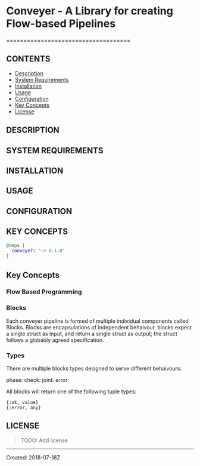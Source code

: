 # Conveyer - A Library for creating Flow-based Pipelines
====================================

## CONTENTS
- [Description](#description)
- [System Requirements](#system-requirements)
- [Installation](#installation)
- [Usage](#usage)
- [Configuration](#configuration)
- [Key Concepts](#key-concepts)
- [License](#License)

## DESCRIPTION

## SYSTEM REQUIREMENTS

## INSTALLATION

## USAGE

## CONFIGURATION

## KEY CONCEPTS

```elixir
@deps [
  conveyer: "~> 0.1.0"
]
```
## Key Concepts 

### Flow Based Programming 

### Blocks

Each conveyer pipeline is formed of multiple individual components called Blocks. Blocks are encapsulations of independent behaivour, blocks expect a single struct as input, and return a single struct as output; the struct follows a globably agreed specification. 


### Types

There are multiple blocks types designed to serve different behaivours:


phase:
check: 
joint:
error:


All blocks will return one of the following tuple types:

```
{:ok, value}
{:error, any}
```

## LICENSE

> TODO: Add license

----
Created:  2018-07-18Z
